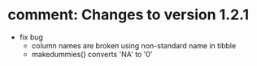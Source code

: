 # comment: Changes to version 1.2.1
- fix bug
  - column names are broken using non-standard name in tibble
  - makedummies() converts 'NA' to '0'

